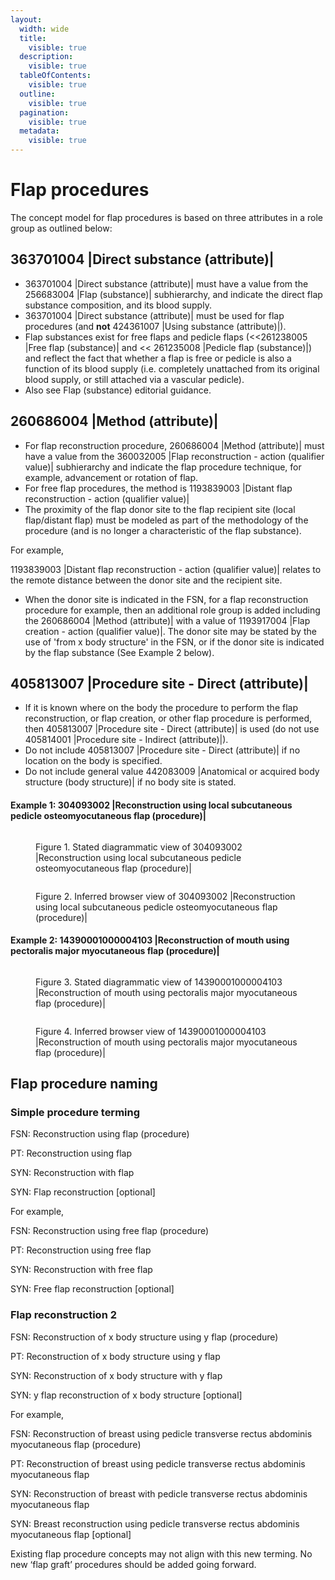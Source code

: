 ```yaml
---
layout:
  width: wide
  title:
    visible: true
  description:
    visible: true
  tableOfContents:
    visible: true
  outline:
    visible: true
  pagination:
    visible: true
  metadata:
    visible: true
---
```


# Flap procedures

The concept model for flap procedures is based on three attributes in a role group as outlined below:

## 363701004 |Direct substance (attribute)|

* 363701004 |Direct substance (attribute)| must have a value from the 256683004 |Flap (substance)| subhierarchy, and indicate the direct flap substance composition, and its blood supply.
* 363701004 |Direct substance (attribute)| must be used for flap procedures (and **not** 424361007 |Using substance (attribute)|).
* Flap substances exist for free flaps and pedicle flaps (<<261238005 |Free flap (substance)| and << 261235008 |Pedicle flap (substance)|) and reflect the fact that whether a flap is free or pedicle is also a function of its blood supply (i.e. completely unattached from its original blood supply, or still attached via a vascular pedicle).
* Also see Flap (substance) editorial guidance.

## 260686004 |Method (attribute)|

* For flap reconstruction procedure, 260686004 |Method (attribute)| must have a value from the 360032005 |Flap reconstruction - action (qualifier value)| subhierarchy and indicate the flap procedure technique, for example, advancement or rotation of flap.
* For free flap procedures, the method is 1193839003 |Distant flap reconstruction - action (qualifier value)|
* The proximity of the flap donor site to the flap recipient site (local flap/distant flap) must be modeled as part of the methodology of the procedure (and is no longer a characteristic of the flap substance).

For example,

1193839003 |Distant flap reconstruction - action (qualifier value)| relates to the remote distance between the donor site and the recipient site.

* When the donor site is indicated in the FSN, for a flap reconstruction procedure for example, then an additional role group is added including the 260686004 |Method (attribute)| with a value of 1193917004 |Flap creation - action (qualifier value)|. The donor site may be stated by the use of 'from x body structure' in the FSN, or if the donor site is indicated by the flap substance (See Example 2 below).

## 405813007 |Procedure site - Direct (attribute)|

* If it is known where on the body the procedure to perform the flap reconstruction, or flap creation, or other flap procedure is performed, then 405813007 |Procedure site - Direct (attribute)| is used (do not use 405814001 |Procedure site - Indirect (attribute)|).
* Do not include 405813007 |Procedure site - Direct (attribute)| if no location on the body is specified.
* Do not include general value 442083009 |Anatomical or acquired body structure (body structure)| if no body site is stated.

#### Example 1: 304093002 |Reconstruction using local subcutaneous pedicle osteomyocutaneous flap (procedure)|

<figure><img src="../../../../../authoring/procedure/images/174691303.png" alt=""><figcaption><p>Figure 1. Stated diagrammatic view of 304093002 |Reconstruction using local subcutaneous pedicle osteomyocutaneous flap (procedure)|</p></figcaption></figure>

<figure><img src="../../../../../authoring/procedure/images/174691306.png" alt=""><figcaption><p>Figure 2. Inferred browser view of 304093002 |Reconstruction using local subcutaneous pedicle osteomyocutaneous flap (procedure)|</p></figcaption></figure>

#### Example 2: 14390001000004103 |Reconstruction of mouth using pectoralis major myocutaneous flap (procedure)|

<figure><img src="../../../../../authoring/procedure/images/174691305.png" alt=""><figcaption><p>Figure 3. Stated diagrammatic view of 14390001000004103 |Reconstruction of mouth using pectoralis major myocutaneous flap (procedure)|</p></figcaption></figure>

<figure><img src="../../../../../authoring/procedure/images/174691304.png" alt=""><figcaption><p>Figure 4. Inferred browser view of 14390001000004103 |Reconstruction of mouth using pectoralis major myocutaneous flap (procedure)|</p></figcaption></figure>

## Flap procedure naming

### Simple procedure terming

FSN: Reconstruction using flap (procedure)

PT: Reconstruction using flap

SYN: Reconstruction with flap

SYN: Flap reconstruction \[optional]

For example,

FSN: Reconstruction using free flap (procedure)

PT: Reconstruction using free flap

SYN: Reconstruction with free flap

SYN: Free flap reconstruction \[optional]

### Flap reconstruction 2

FSN: Reconstruction of x body structure using y flap (procedure)

PT: Reconstruction of x body structure using y flap

SYN: Reconstruction of x body structure with y flap

SYN: y flap reconstruction of x body structure \[optional]

For example,

FSN: Reconstruction of breast using pedicle transverse rectus abdominis myocutaneous flap (procedure)

PT: Reconstruction of breast using pedicle transverse rectus abdominis myocutaneous flap

SYN: Reconstruction of breast with pedicle transverse rectus abdominis myocutaneous flap

SYN: Breast reconstruction using pedicle transverse rectus abdominis myocutaneous flap \[optional]

Existing flap procedure concepts may not align with this new terming. No new ‘flap graft’ procedures should be added going forward.
